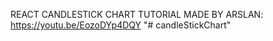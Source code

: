REACT CANDLESTICK CHART TUTORIAL MADE BY ARSLAN: https://youtu.be/EozoDYp4DQY
"# candleStickChart" 
